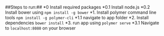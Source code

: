 ##Steps to run:##
*0 Install required packages
	*0.1 Install node.js
	*0.2 Install bower using ```npm install -g bower```
*1. Install polymer command line tools ```npm install -g polymer-cli```
	*1.1 navigate to app folder
*2. Install dependencies ```bower install```
*3. run app using ```polymer serve```
	*3.1 Navigate to ```localhost:8080``` on your browser
